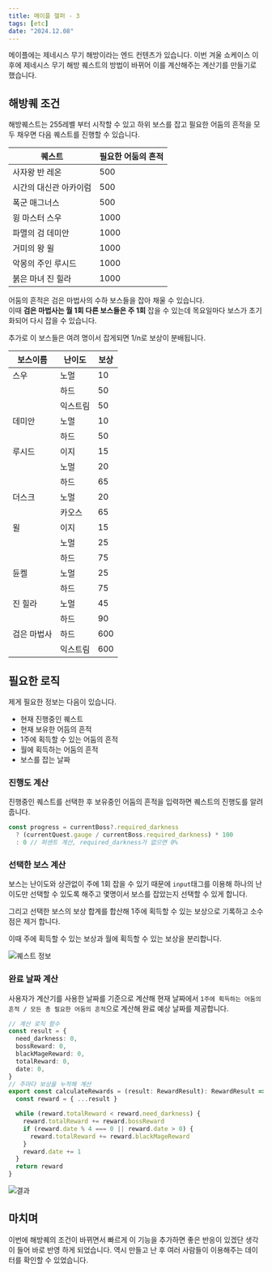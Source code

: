 ```yaml
---
title: 메이플 헬퍼 - 3
tags: [etc]
date: "2024.12.08"
---
```

메이플에는 제네시스 무기 해방이라는 엔드 컨텐츠가 있습니다.
이번 겨울 쇼케이스 이후에 제네시스 무기 해방 퀘스트의 방법이 바뀌어 이를 계산해주는 계산기를 만들기로 했습니다. 

## 해방퀘 조건
해방퀘스트는 255레벨 부터 시작할 수 있고 하위 보스를 잡고 필요한 어둠의 흔적을 모두 채우면 다음 퀘스트를 진행할 수 있습니다. 

| 퀘스트               | 필요한 어둠의 흔적 |
|----------------------|-----------------|
| 사자왕 반 레온       | 500             |
| 시간의 대신관 아카이럼 | 500             |
| 폭군 매그너스        | 500             |
| 윙 마스터 스우       | 1000            |
| 파멸의 검 데미안     | 1000            |
| 거미의 왕 윌        | 1000            |
| 악몽의 주인 루시드    | 1000            |
| 붉은 마녀 진 힐라    | 1000            |

어둠의 흔적은 검은 마법사의 수하 보스들을 잡아 채울 수 있습니다.  
이때 **검은 마법사는 월 1회 다른 보스들은 주 1회** 잡을 수 있는데
목요일마다 보스가 초기화되어 다시 잡을 수 있습니다. 

추가로 이 보스들은 여려 명이서 잡게되면 1/n로 보상이 분배됩니다.

| 보스이름      | 난이도   | 보상  |
|---------------|----------|-------|
| 스우          | 노멀     | 10    |
|               | 하드     | 50    |
|               | 익스트림 | 50    |
| 데미안       | 노멀     | 10    |
|               | 하드     | 50    |
| 루시드       | 이지     | 15    |
|               | 노멀     | 20    |
|               | 하드     | 65    |
| 더스크       | 노멀     | 20    |
|               | 카오스   | 65    |
| 윌           | 이지     | 15    |
|               | 노멀     | 25    |
|               | 하드     | 75    |
| 듄켈         | 노멀     | 25    |
|               | 하드     | 75    |
| 진 힐라      | 노멀     | 45    |
|               | 하드     | 90    |
| 검은 마법사  | 하드     | 600   |
|               | 익스트림 | 600   |

## 필요한 로직
제게 필요한 정보는 다음이 있습니다.
- 현재 진행중인 퀘스트 
- 현재 보유한 어듬의 흔적
- 1주에 획득할 수 있는 어둠의 흔적
- 월에 획득하는 어둠의 흔적
- 보스를 잡는 날짜

### 진행도 계산
진행중인 퀘스트를 선택한 후 보유중인 어둠의 흔적을 입력하면
퀘스트의 진행도를 알려줍니다.

```ts
const progress = currentBoss?.required_darkness
  ? (currentQuest.gauge / currentBoss.required_darkness) * 100
  : 0 // 퍼센트 계산, required_darkness가 없으면 0%
```

### 선택한 보스 계산
보스는 난이도와 상관없이 주에 1회 잡을 수 있기 때문에 `input`태그를 이용해 하나의 난이도만 선택할 수 있도록 해주고 몇명이서 보스를 잡았는지 선택할 수 있게 합니다.

그리고 선택한 보스의 보상 합계를 합산해 1주에 획득할 수 있는 보상으로 기록하고 소수점은 제거 합니다.

이때 주에 획득할 수 있는 보상과 월에 획득할 수 있는 보상을 분리합니다.

![퀘스트 정보](/img/etc/Maple-helper-plan-3/quest.png)
### 완료 날짜 계산
사용자가 계산기를 사용한 날짜를 기준으로 계산해 현재 날짜에서 `1주에 획득하는 어둠의 흔적 / 모든 총 필요한 어둠의 흔적`으로 계산해 완료 예상 날짜를 제공합니다. 

```ts
// 계산 로직 함수
const result = {
  need_darkness: 0,
  bossReward: 0,
  blackMageReward: 0,
  totalReward: 0,
  date: 0,
}
// 주마다 보상을 누적해 계산
export const calculateRewards = (result: RewardResult): RewardResult => {
  const reward = { ...result }

  while (reward.totalReward < reward.need_darkness) { 
    reward.totalReward += reward.bossReward
    if (reward.date % 4 === 0 || reward.date > 0) {
      reward.totalReward += reward.blackMageReward
    }
    reward.date += 1
  }
  return reward
}
```

![결과](/img/etc/Maple-helper-plan-3/result.png)

## 마치며
이번에 해방퀘의 조건이 바뀌면서 빠르게 이 기능을 추가하면 좋은 반응이 있겠단 생각이 들어 바로 반영 하게 되었습니다. 역시 만들고 난 후 여러 사람들이 이용해주는 데이터를 확인할 수 있었습니다.
